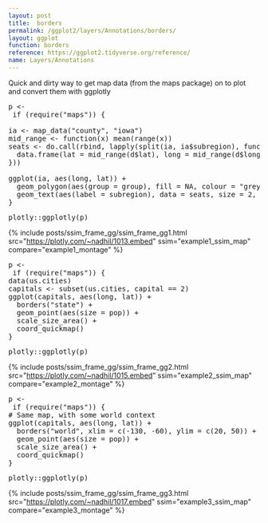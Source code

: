 ```yaml
---
layout: post
title:  borders
permalink: /ggplot2/layers/Annotations/borders/
layout: ggplot
function: borders
reference: https://ggplot2.tidyverse.org/reference/
name: Layers/Annotations
---
```



Quick and dirty way to get map data (from the maps package) on to plot and convert them with ggplotly








<pre class="mcode">
p <-    
 if (require("maps")) {

ia <- map_data("county", "iowa")
mid_range <- function(x) mean(range(x))
seats <- do.call(rbind, lapply(split(ia, ia$subregion), function(d) {
  data.frame(lat = mid_range(d$lat), long = mid_range(d$long), subregion = unique(d$subregion))
}))

ggplot(ia, aes(long, lat)) +
  geom_polygon(aes(group = group), fill = NA, colour = "grey60") +
  geom_text(aes(label = subregion), data = seats, size = 2, angle = 45)
}
</pre>


<pre class="mcode">
plotly::ggplotly(p)
</pre>

{% include posts/ssim_frame_gg/ssim_frame_gg1.html src="https://plotly.com/~nadhil/1013.embed" ssim="example1_ssim_map" compare="example1_montage" %}







<pre class="mcode">
p <-    
 if (require("maps")) {
data(us.cities)
capitals <- subset(us.cities, capital == 2)
ggplot(capitals, aes(long, lat)) +
  borders("state") +
  geom_point(aes(size = pop)) +
  scale_size_area() +
  coord_quickmap()
}
</pre>


<pre class="mcode">
plotly::ggplotly(p)
</pre>

{% include posts/ssim_frame_gg/ssim_frame_gg2.html src="https://plotly.com/~nadhil/1015.embed" ssim="example2_ssim_map" compare="example2_montage" %}







<pre class="mcode">
p <-    
 if (require("maps")) {
# Same map, with some world context
ggplot(capitals, aes(long, lat)) +
  borders("world", xlim = c(-130, -60), ylim = c(20, 50)) +
  geom_point(aes(size = pop)) +
  scale_size_area() +
  coord_quickmap()
}
</pre>


<pre class="mcode">
plotly::ggplotly(p)
</pre>

{% include posts/ssim_frame_gg/ssim_frame_gg3.html src="https://plotly.com/~nadhil/1017.embed" ssim="example3_ssim_map" compare="example3_montage" %}


